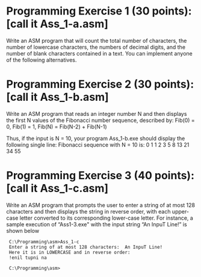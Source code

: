 Programming Exercise 1 (30 points): [call it Ass_1-a.asm]
==========
Write an ASM program that will count the total number of characters, the number of lowercase characters, the numbers of decimal digits, and the number of blank characters contained in a text. You can implement anyone of the following alternatives.

Programming Exercise 2 (30 points): [call it Ass_1-b.asm]
==========
Write an ASM program that reads an integer number N and then displays the first N values of the Fibonacci number sequence, described by:
Fib(0) = 0, Fib(1) = 1, Fib(N) = Fib(N-2) + Fib(N-1)
 
Thus, if the input is N = 10, your program Ass_1-b.exe should display the following single line:
Fibonacci sequence with N = 10 is:  0   1   1   2   3   5   8   13   21   34   55

Programming Exercise 3 (40 points): [call it Ass_1-c.asm]
==========
Write an ASM program that prompts the user to enter a string of at most 128 characters and then displays the string in reverse order, with each upper-case letter converted to its corresponding lower-case letter. For instance, a sample execution of “Ass1-3.exe" with the input string “An InpuT Line!” is shown below

     C:\Programming\asm>Ass_1-c
     Enter a string of at most 128 characters:  An InpuT Line!
     Here it is in LOWERCASE and in reverse order:
     !enil tupni na
 
     C:\Programming\asm>
